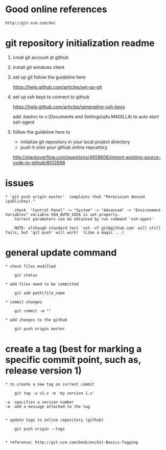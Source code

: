 Good online references
=========

	http://git-scm.com/doc

	



git repository initialization readme
=========

1. creat git account at github

2. install git windows client

3. set up git follow the guideline here

	https://help.github.com/articles/set-up-git
	
4. set up ssh keys to connect to github

	https://help.github.com/articles/generating-ssh-keys

	add .bashrc to c:\Documents and Settings\qfu.MAGILLA\ to auto start ssh-agent
	
5. follow the guideline here to 

	- initialize git repository in your local project directory
	- push it onto your github online repository

	http://stackoverflow.com/questions/4658606/import-existing-source-code-to-github/8012698




issues
============


	* 'git push origin master'  complains that "Permission denied (publickey)."

		check  "Control Panel" -> "System" -> "Advanced" -> "Environment Variables" variable SSH_AUTH_SOCK is set properly.
		Correct parameters can be obtained by run command 'ssh-agent'

		NOTE: although standard test 'ssh -vT git@github.com' will still fails, but 'git push' will work!  (Like a magic ...)



	

general update command
============

	* check files modified
	
		git status
		
	* add files need to be committed
	
		git add path\file_name
		
	* commit changes
	
		git commit -m ""
		
	* add changes to the github
	
		git push origin master
		
	
	

create a tag (best for marking a specific commit point, such as, release version 1)
============

	* to create a new tag on current commit
	
		git tag -a v1.x -m 'my version 1.x'
	
	-a	specifies a version number
	-m	add a message attached to the tag
	
	
	* update tags to online repository (github)
	
		git push origin --tags
		
	
	* reference: http://git-scm.com/book/en/Git-Basics-Tagging